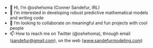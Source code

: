 - 👋 Hi, I’m @oshehoma (Conner Sandefur, IRL)
- 👀 I’m interested in developing robust predictive mathematical models and writing code
- 💞️ I’m looking to collaborate on meaningful and fun projects with cool people
- 📫 How to reach me on Twitter (@oshehoma), through email (sandefur@gmail.com), on the web (www.sandefurmodeling.com)

<!---
oshehoma/oshehoma is a ✨ special ✨ repository because its `README.md` (this file) appears on your GitHub profile.
You can click the Preview link to take a look at your changes.
--->
